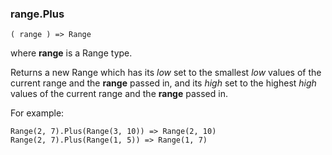 ### range.Plus

``` suneido
( range ) => Range
```

where **range** is a Range type.

Returns a new Range which has its *low* set to the smallest *low* values of the current range and the **range** passed in, and its *high* set to the highest *high* values of the current range and the **range** passed in.

For example:

``` suneido
Range(2, 7).Plus(Range(3, 10)) => Range(2, 10)
Range(2, 7).Plus(Range(1, 5)) => Range(1, 7)
```